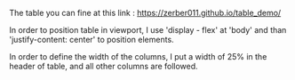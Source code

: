 The table you can fine at this link : https://zerber011.github.io/table_demo/

In order to position table in viewport, I use 'display - flex' at 'body' 
and than 'justify-content: center' to position elements.

In order to define the width of the columns, I put a width of 25% in the header of table, 
and all other columns are followed. 

